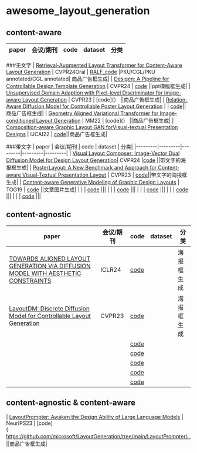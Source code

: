 # awesome_layout_generation
## content-aware
| paper | 会议/期刊 | code | dataset | 分类|
|---------|---------|---------|---------|---------|
###无文字
| [Retrieval-Augmented Layout Transformer for Content-Aware Layout Generation]() | CVPR24Oral | [RALF_code](https://udonda.github.io/RALF/) |PKU/CGL/PKU annotated/CGL annotated| 商品广告框生成|
| [Desigen: A Pipeline for Controllable Design Template Generation]() | CVPR24 | [code](https://whaohan.github.io/desigen)  ||ppt模版框生成|
| [Unsupervised Domain Adaption with Pixel-level Discriminator for Image-aware Layout Generation]() | CVPR23 |  [code](） ||商品广告框生成|
| [Relation-Aware Diffusion Model for Controllable Poster Layout Generation]() |  | [code](https://github.com/liuan0803/RADM)||商品广告框生成|
| [Geometry Aligned Variational Transformer for Image-conditioned Layout Generation]() | MM22 |  [code](） ||商品广告框生成|
| [Composition-aware Graphic Layout GAN forVisual-textual Presentation Designs]() | IJCAI22 | [code](https://github.com/minzhouGithub/CGL-GAN)||商品广告框生成|

###带文字
| paper | 会议/期刊 | code | dataset | 分类|
|---------|---------|---------|---------|---------|
| [Visual Layout Composer: Image-Vector Dual Diffusion Model for Design Layout Generation]()| CVPR24 |[code](https://aminshabani.github.io/visual_layout_composer)  ||带文字的海报框生成|
| [PosterLayout: A New Benchmark and Approach for Content-aware Visual-Textual Presentation Layout]() | CVPR23 | [code](https://github.com/PKU-ICST-MIPL/PosterLayout-CVPR2023)||带文字的海报框生成|
| [Content-aware Generative Modeling of Graphic Design Layouts]() | TOG19 |  [code]() ||文章图片生成|
|  |  |  [code]()  |||
|  |  |  [code]()  |||
|  |  |  [code]()  |||
|  |  |  [code]()  |||
|  |  |  [code]()  |||


## content-agnostic
| paper | 会议/期刊 | code | dataset | 分类|
|---------|---------|---------|---------|---------|
| [TOWARDS ALIGNED LAYOUT GENERATION VIA DIFFUSION MODEL WITH AESTHETIC CONSTRAINTS]() | ICLR24 | [code](https://anonymous.4open.science/r/LACE-16DE) ||海报框生成|
| [LayoutDM: Discrete Diffusion Model for Controllable Layout Generation]() | CVPR23 | [code](https://cyberagentailab.github.io/layout-dm/) ||海报框生成|
|  |  |  [code]()  |||
|  |  |  [code]()  |||
|  |  |  [code]()  |||
|  |  |  [code]()  |||
|  |  |  [code]()  |||

## content-agnostic & content-aware 
| [LayoutPrompter: Awaken the Design Ability of Large Language Models]() | NeurIPS23 |  [code](https://github.com/microsoft/LayoutGeneration/tree/main/LayoutPrompter） ||商品广告框生成|
